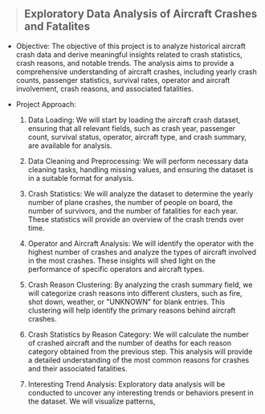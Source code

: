 > ## Exploratory Data Analysis of Aircraft Crashes and Fatalites 

* Objective: The objective of this project is to analyze historical aircraft crash data and derive meaningful insights related to crash statistics, crash reasons, and notable trends. The analysis aims to provide a comprehensive understanding of aircraft crashes, including yearly crash counts, passenger statistics, survival rates, operator and aircraft involvement, crash reasons, and associated fatalities.

* Project Approach: 
    1. Data Loading: We will start by loading the aircraft crash dataset, ensuring that all relevant fields, such as crash year, passenger count, survival status, operator, aircraft type, and crash summary, are available for analysis.

    2. Data Cleaning and Preprocessing: We will perform necessary data cleaning tasks, handling missing values, and ensuring the dataset is in a suitable format for analysis.

    3. Crash Statistics: We will analyze the dataset to determine the yearly number of plane crashes, the number of people on board, the number of survivors, and the number of fatalities for each year. These statistics will provide an overview of the crash trends over time.

    4. Operator and Aircraft Analysis: We will identify the operator with the highest number of crashes and analyze the types of aircraft involved in the most crashes. These insights will shed light on the performance of specific operators and aircraft types.

    5. Crash Reason Clustering: By analyzing the crash summary field, we will categorize crash reasons into different clusters, such as fire, shot down, weather, or "UNKNOWN" for blank entries. This clustering will help identify the primary reasons behind aircraft crashes.

    6. Crash Statistics by Reason Category: We will calculate the number of crashed aircraft and the number of deaths for each reason category obtained from the previous step. This analysis will provide a detailed understanding of the most common reasons for crashes and their associated fatalities.

    7. Interesting Trend Analysis: Exploratory data analysis will be conducted to uncover any interesting trends or behaviors present in the dataset. We will visualize patterns,